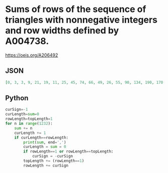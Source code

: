 # Sums of rows of the sequence of triangles with nonnegative integers and row widths defined by A004738\.
https://oeis.org/A206492
## JSON
```JSON
[0, 3, 3, 9, 21, 19, 11, 25, 45, 74, 66, 49, 26, 55, 90, 134, 190, 170, 138, 97, 50, 103, 162, 230, 310, 405, 365, 310, 243, 167, 85, 173, 267, 370, 485, 615, 763, 693, 605, 502, 387, 263, 133, 269, 411, 562, 725, 903, 1099, 1316, 1204, 1071, 920, 754, 576, 389]
```
## Python
```Python
curSign=-1
curLength=sum=0
rowLength=topLength=1
for n in range(1232):
    sum += n
    curLength += 1
    if curLength==rowLength:
        print(sum, end=',')
        curLength = sum = 0
        if rowLength==1 or rowLength==topLength:
            curSign = -curSign
        topLength += (rowLength==1)
        rowLength += curSign
```

